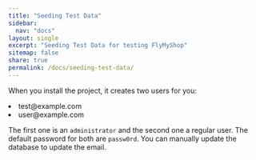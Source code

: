 ```yaml
---
title: "Seeding Test Data"
sidebar:
  nav: "docs"
layout: single
excerpt: "Seeding Test Data for testing FlyMyShop"
sitemap: false
share: true
permalink: /docs/seeding-test-data/
---
```



When you install the project, it creates two users for you:

<li>test@example.com</li>
<li>user@example.com</li>


The first one is an `administrator` and the second one a regular user. The default password for both are `passw0rd`.
You can manually update the database to update the email.